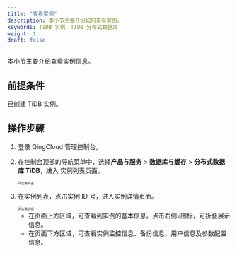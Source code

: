 ```yaml
---
title: "查看实例"
description: 本小节主要介绍如何查看实例。 
keywords: TiDB 实例，TiDB 分布式数据库
weight: 1
draft: false
---
```


本小节主要介绍查看实例信息。

## 前提条件

已创建 TiDB 实例。

## 操作步骤

1. 登录  QingCloud 管理控制台。

2. 在控制台顶部的导航菜单中，选择**产品与服务** > **数据库与缓存** > **分布式数据库 TiDB**，进入 实例列表页面。

   <img src="../../../_images/tidb_list.png" alt="实例列表" style="zoom:50%;" />

3. 在实例列表，点击实例 ID 号，进入实例详情页面。

   <img src="../../../_images/tidb_detail.png" alt="实例详情" style="zoom:50%;" />

   - 在页面上方区域，可查看到实例的基本信息。点击右侧<img src="../../../_images/collapse_icon.png" style="zoom:50%;" />图标，可折叠展示信息。
   - 在页面下方区域，可查看实例监控信息、备份信息、用户信息及参数配置信息。

